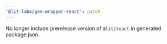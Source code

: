 ```yaml
---
'@lit-labs/gen-wrapper-react': patch
---
```


No longer include prerelease version of `@lit/react` in generated package.json.
